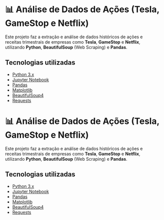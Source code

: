 # 📊 Análise de Dados de Ações (Tesla, GameStop e Netflix)

Este projeto faz a extração e análise de dados históricos de ações e receitas trimestrais de empresas como **Tesla**, **GameStop** e **Netflix**, utilizando **Python**, **BeautifulSoup** (Web Scraping) e **Pandas**.

##  Tecnologias utilizadas
- [Python 3.x](https://www.python.org/)
- [Jupyter Notebook](https://jupyter.org/)
- [Pandas](https://pandas.pydata.org/)
- [Matplotlib](https://matplotlib.org/)
- [BeautifulSoup4](https://www.crummy.com/software/BeautifulSoup/)
- [Requests](https://docs.python-requests.org/en/master/)

# 📊 Análise de Dados de Ações (Tesla, GameStop e Netflix)

Este projeto faz a extração e análise de dados históricos de ações e receitas trimestrais de empresas como **Tesla**, **GameStop** e **Netflix**, utilizando **Python**, **BeautifulSoup** (Web Scraping) e **Pandas**.

##  Tecnologias utilizadas
- [Python 3.x](https://www.python.org/)
- [Jupyter Notebook](https://jupyter.org/)
- [Pandas](https://pandas.pydata.org/)
- [Matplotlib](https://matplotlib.org/)
- [BeautifulSoup4](https://www.crummy.com/software/BeautifulSoup/)
- [Requests](https://docs.python-requests.org/en/master/)


